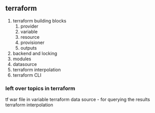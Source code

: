  ## terraform
   1. terraform building blocks
       1. provider
       2. variable
       3. resource
       4. provisioner
       5. outputs
   2. backend and locking
   3. modules 
   4. datasource 
   5. terraform interpolation 
   6. terraform CLI

### left over topics in terraform
tf war file in variable
terraform data source - for querying the results
terraform interpolation
